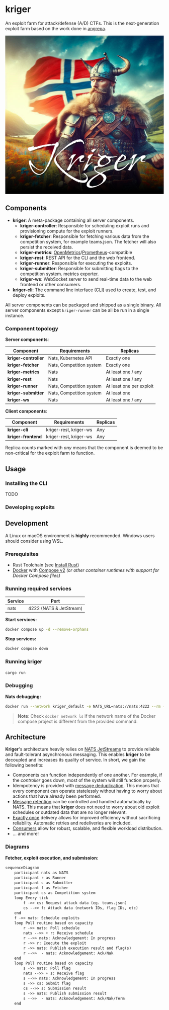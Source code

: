 # kriger

An exploit farm for attack/defense (A/D) CTFs. This is the next-generation exploit farm based on the work done
in [angrepa](https://github.com/Cyberlandslaget/angrepa).

![](.github/assets/logo.png)

## Components

- **kriger**: A meta-package containing all server components.
    - **kriger-controller**: Responsible for scheduling exploit runs and provisioning compute for the exploit runners.
    - **kriger-fetcher**: Responsible for fetching various data from the competition system, for example teams.json. The
      fetcher will also persist the received data.
    - **kriger-metrics**: [OpenMetrics](https://openmetrics.io/)/[Prometheus](https://prometheus.io/)-compatible
    - **kriger-rest**: REST API for the CLI and the web frontend.
    - **kriger-runner**: Responsible for executing the exploits.
    - **kriger-submitter**: Responsible for submitting flags to the competition system.
      metrics exporter.
    - **kriger-ws**: WebSocket server to send real-time data to the web frontend or other consumers.
- **kriger-cli**: The command line interface (CLI) used to create, test, and deploy exploits.

All server components can be packaged and shipped as a single binary. All server components except `kriger-runner` can
be all be run in a single instance.

### Component topology

**Server components**:

| Component             | Requirements             | Replicas                 |
|-----------------------|--------------------------|--------------------------|
| **kriger-controller** | Nats, Kubernetes API     | Exactly one              |
| **kriger-fetcher**    | Nats, Competition system | Exactly one              |                 
| **kriger-metrics**    | Nats                     | At least one / any       |                 
| **kriger-rest**       | Nats                     | At least one / any       |
| **kriger-runner**     | Nats, Competition system | At least one per exploit |                 
| **kriger-submitter**  | Nats, Competition system | At least one             |                 
| **kriger-ws**         | Nats                     | At least one / any       | 

**Client components**:

| Component           | Requirements           | Replicas |
|---------------------|------------------------|----------|
| **kriger-cli**      | kriger-rest, kriger-ws | Any      |                 
| **kriger-frontend** | kriger-rest, kriger-ws | Any      |                 

Replica counts marked with *any* means that the component is deemed to be non-critical for the exploit farm to function.

## Usage

### Installing the CLI

TODO

### Developing exploits

## Development

A Linux or macOS environment is **highly** recommended. Windows users should consider using WSL.

### Prerequisites

- Rust Toolchain (see [Install Rust](https://www.rust-lang.org/tools/install))
- [Docker](https://docs.docker.com/engine/install/) with [Compose v2](https://docs.docker.com/compose/install/) *(or
  other container runtimes with support for Docker Compose files)*

### Running required services

| Service | Port                    |
|---------|-------------------------|
| nats    | 4222 (NATS & JetStream) |

**Start services:**

```bash
docker compose up -d --remove-orphans
```

**Stop services:**

```bash
docker compose down
```

### Running kriger

```bash
cargo run
```

### Debugging

**Nats debugging:**

```bash
docker run --network kriger_default -e NATS_URL=nats://nats:4222 --rm -it natsio/nats-box
```

> **Note**: Check `docker network ls` if the network name of the Docker compose project is different from the provided
> command.

## Architecture

**Kriger**'s architecture heavily relies
on [NATS JetStreams](https://docs.nats.io/using-nats/developer/develop_jetstream)
to provide reliable and fault-tolerant asynchronous messaging. This enables **kriger** to be decoupled and increases its
quality of service. In short, we gain the following benefits:

- Components can function independently of one another. For example, if the *controller* goes down, most of the
  system will still function properly.
- Idempotency is provided
  with [message deduplication](https://docs.nats.io/using-nats/developer/develop_jetstream/model_deep_dive#message-deduplication).
  This means that every component can operate statelessly without having to worry about actions that have already been
  performed.
- [Message retention](https://docs.nats.io/using-nats/developer/develop_jetstream/model_deep_dive#stream-limits-retention-and-policy)
  can be controlled and handled automatically by NATS. This means that **kriger** does not need to worry about old
  exploit schedules or outdated data that are no longer relevant.
- [Exactly once](https://docs.nats.io/using-nats/developer/develop_jetstream/model_deep_dive#exactly-once-semantics)
  delivery allows for improved efficiency without sacrificing reliability. Automatic retries and redeliveries are
  included.
- [Consumers](https://docs.nats.io/using-nats/developer/develop_jetstream/consumers) allow for robust, scalable, and
  flexible workload distribution.
- ... and more!

### Diagrams

**Fetcher, exploit execution, and submission**:

```mermaid
sequenceDiagram
    participant nats as NATS
    participant r as Runner
    participant s as Submitter
    participant f as Fetcher
    participant cs as Competition system
    loop Every tick
        f ->> cs: Request attack data (eg. teams.json)
        cs -->> f: Attack data (network IDs, flag IDs, etc)
    end
    f ->> nats: Schedule exploits
    loop Poll routine based on capacity
        r ->> nats: Poll schedule
        nats -->> + r: Receive schedule
        r -->> nats: Acknowledgement: In progress
        r ->> r: Execute the exploit
        r ->> nats: Publish execution result and flag(s)
        r -->>  - nats: Acknowledgement: Ack/Nak
    end
    loop Poll routine based on capacity
        s ->> nats: Poll flag
        nats -->> + s: Receive flag
        s -->> nats: Acknowledgement: In progress
        s ->> cs: Submit flag
        cs -->> s: Submission result
        s ->> nats: Publish submission result
        s -->>  - nats: Acknowledgement: Ack/Nak/Term
    end
```
